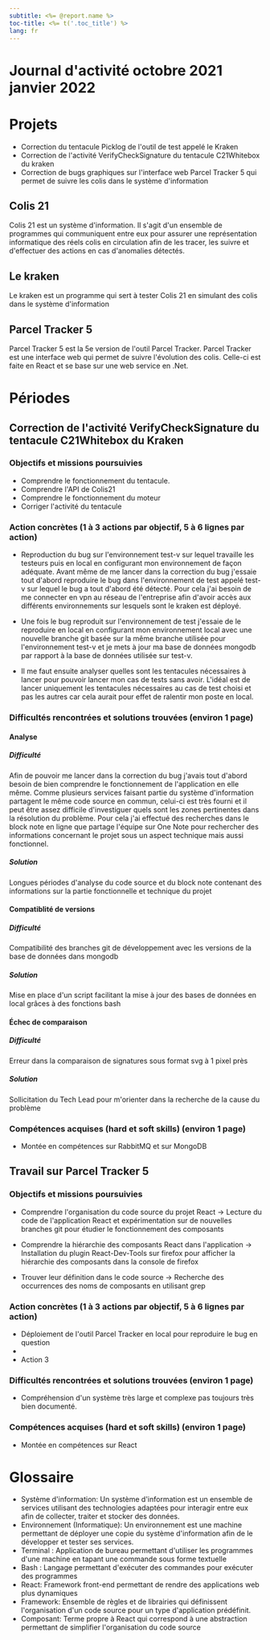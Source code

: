 ```yaml
---
subtitle: <%= @report.name %>
toc-title: <%= t('.toc_title') %>
lang: fr
---
```


# Journal d'activité octobre 2021 janvier 2022

# Projets
- Correction du tentacule Picklog de l'outil de test appelé le Kraken
- Correction de l'activité VerifyCheckSignature du tentacule C21Whitebox du kraken
- Correction de bugs graphiques sur l'interface web Parcel Tracker 5 qui permet de suivre les colis dans le système d'information

## Colis 21
Colis 21 est un système d'information. Il s'agit d'un ensemble de programmes qui communiquent entre eux pour assurer une représentation informatique des réels colis en circulation afin de les tracer, les suivre et d'effectuer des actions en cas d'anomalies détectés.

## Le kraken
Le kraken est un programme qui sert à tester Colis 21 en simulant des colis dans le système d'information 

## Parcel Tracker 5
Parcel Tracker 5 est la 5e version de l'outil Parcel Tracker. Parcel Tracker est une interface web qui permet de suivre l'évolution des colis. Celle-ci est faite en React et se base sur une web service en .Net.

# Périodes

## Correction de l'activité VerifyCheckSignature du tentacule C21Whitebox du Kraken

### Objectifs et missions poursuivies
- Comprendre le fonctionnement du tentacule.
- Comprendre l'API de Colis21
- Comprendre le fonctionnement du moteur
- Corriger l'activité du tentacule

### Action concrètes (1 à 3 actions par objectif, 5 à 6 lignes par action)
- Reproduction du bug sur l'environnement test-v sur lequel travaille les testeurs puis en local en configurant mon environnement de façon adéquate. Avant même de me lancer dans la correction du bug j'essaie tout d'abord reproduire le bug dans l'environnement de test appelé test-v sur lequel le bug a tout d'abord été détecté. Pour cela j'ai besoin de me connecter en vpn au réseau de l'entreprise afin d'avoir accès aux différents environnements sur lesquels sont le kraken est déployé.

- Une fois le bug reproduit sur l'environnement de test j'essaie de le reproduire en local en configurant mon environnement local avec une nouvelle branche git basée sur la même branche utilisée pour l'environnement test-v et je mets à jour ma base de données mongodb par rapport à la base de données utilisée sur test-v.

- Il me faut ensuite analyser quelles sont les tentacules nécessaires à lancer pour pouvoir lancer mon cas de tests sans avoir. L'idéal est de lancer uniquement les tentacules nécessaires au cas de test choisi et pas les autres car cela aurait pour effet de ralentir mon poste en local.

### Difficultés rencontrées et solutions trouvées (environ 1 page)

#### Analyse

##### Difficulté
Afin de pouvoir me lancer dans la correction du bug j'avais tout d'abord besoin de bien comprendre le fonctionnement de l'application en elle même. Comme plusieurs services faisant partie du système d'information partagent le même code source en commun, celui-ci est très fourni et il peut être assez difficile d'investiguer quels sont les zones pertinentes dans la résolution du problème. Pour cela j'ai effectué des recherches dans le block note en ligne que partage l'équipe sur One Note pour rechercher des informations concernant le projet sous un aspect technique mais aussi fonctionnel.

##### Solution
Longues périodes d'analyse du code source et du block note contenant des informations sur la partie fonctionnelle et technique du projet

#### Compatiblité de versions

##### Difficulté
Compatibilité des branches git de développement avec les versions de la base de données dans mongodb

##### Solution
Mise en place d'un script facilitant la mise à jour des bases de données en local grâces à des fonctions bash

#### Échec de comparaison

##### Difficulté
Erreur dans la comparaison de signatures sous format svg à 1 pixel près

##### Solution
Sollicitation du Tech Lead pour m'orienter dans la recherche de la cause du problème

### Compétences acquises (hard et soft skills) (environ 1 page)

- Montée en compétences sur RabbitMQ et sur MongoDB

## Travail sur Parcel Tracker 5

### Objectifs et missions poursuivies
- Comprendre l'organisation du code source du projet React
-> Lecture du code de l'application React et expérimentation sur de nouvelles branches git pour étudier le fonctionnement des composants

- Comprendre la hiérarchie des composants React dans l'application
-> Installation du plugin React-Dev-Tools sur firefox pour afficher la hiérarchie des composants dans la console de firefox

- Trouver leur définition dans le code source
-> Recherche des occurrences des noms de composants en utilisant grep

### Action concrètes (1 à 3 actions par objectif, 5 à 6 lignes par action)
- Déploiement de l'outil Parcel Tracker en local pour reproduire le bug en question
- 
- Action 3

### Difficultés rencontrées et solutions trouvées (environ 1 page)
- Compréhension d'un système très large et complexe pas toujours très bien documenté.

### Compétences acquises (hard et soft skills) (environ 1 page)
- Montée en compétences sur React

# Glossaire
- Système d'information: Un système d'information est un ensemble de services utilisant des technologies adaptées pour interagir entre eux afin de collecter, traiter et stocker des données.
- Environnement (Informatique): Un environnement est une machine permettant de déployer une copie du système d'information afin de le développer et tester ses services.
- Terminal : Application de bureau permettant d'utiliser les programmes d'une machine en tapant une commande sous forme textuelle
- Bash : Langage permettant d'exécuter des commandes pour exécuter des programmes
- React: Framework front-end permettant de rendre des applications web plus dynamiques
- Framework: Ensemble de règles et de librairies qui définissent l'organisation d'un code source pour un type d'application prédéfinit.
- Composant: Terme propre à React qui correspond à une abstraction permettant de simplifier l'organisation du code source
